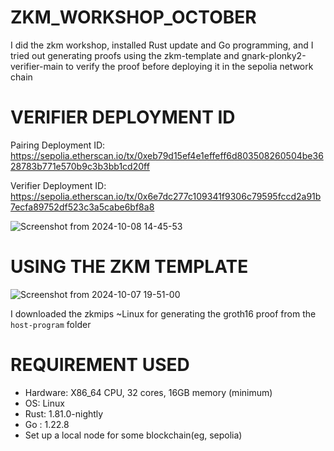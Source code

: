 # ZKM_WORKSHOP_OCTOBER
I did the zkm workshop, installed Rust update and Go programming, and I tried out generating proofs using the zkm-template and gnark-plonky2-verifier-main to verify the proof before deploying it in the sepolia network chain

# VERIFIER DEPLOYMENT ID
Pairing Deployment ID: https://sepolia.etherscan.io/tx/0xeb79d15ef4e1effeff6d803508260504be3628783b771e570b9c3b3bb1cd20ff

Verifier Deployment ID: https://sepolia.etherscan.io/tx/0x6e7dc277c109341f9306c79595fccd2a91b7ecfa89752df523c3a5cabe6bf8a8


![Screenshot from 2024-10-08 14-45-53](https://github.com/user-attachments/assets/191c0a14-312c-4378-a58c-daa299aea90a)


# USING THE ZKM TEMPLATE 
![Screenshot from 2024-10-07 19-51-00](https://github.com/user-attachments/assets/87b2d31e-85fc-47a2-b4ec-979a58aa29bf)

I downloaded the zkmips ~Linux for generating the  groth16 proof from the `host-program` folder

# REQUIREMENT USED
- Hardware: X86_64 CPU, 32 cores, 16GB memory (minimum)
- OS: Linux
- Rust: 1.81.0-nightly
- Go : 1.22.8
- Set up a local node for some blockchain(eg, sepolia)
